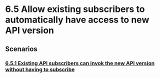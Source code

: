# 6.5 Allow existing subscribers to automatically have access to new API version 

## Scenarios


### [6.5.1 Existing API subscribers can invok the new API version without having to subscribe](6.5.1-existing-api-subscribers-can-invok-the-new-api-version-without-having-to-subscribe)
